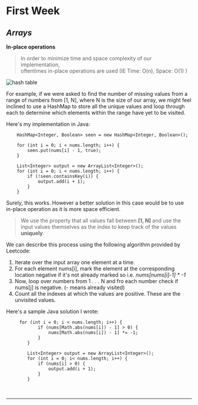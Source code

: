 # First Week

## _Arrays_

**In-place operations**
> In order to minimize time and space complexity of our implementation,  
oftentimes in-place operations are used (IE Time: O(n), Space: O(1) )

![hash table](https://encrypted-tbn0.gstatic.com/images?q=tbn:ANd9GcS7AwiYZ0nT75en_D2P3Nb2bJVYN6Be3ROeeQ&usqp=CAU)


For example, if we were asked to find the number of missing values from a range of numbers from [1, N], where N is the size of our array, we might feel inclined to use a HashMap to store all the unique values and loop through each to determine which elements within the range have yet to be visited.


Here's my implementation in Java:
```
    HashMap<Integer, Boolean> seen = new HashMap<Integer, Boolean>();

    for (int i = 0; i < nums.length; i++) { 
        seen.put(nums[i] - 1, true);
    }

    List<Integer> output = new ArrayList<Integer>();
    for (int i = 0; i < nums.length; i++) {
        if (!seen.containsKey(i)) {
            output.add(i + 1);
        }
    }
```

Surely, this works. However a better solution in this case would be to use in-place operation as it is more space efficient. 
> We use the property that all values fall between **[1, N]** and use the input values themselves as the index to keep track of the values **uniquely**. 

We can describe this process using the following algorithm provided by Leetcode:

1. Iterate over the input array one element at a time.
2. For each element nums[i], mark the element at the corresponding location negative if it's not already marked so i.e. _nums[nums[i]-1] * -1_
3. Now, loop over numbers from 1 . . . N and fro each number check if nums[j] is negative. (- means already visited)
4. Count all the indexes at which the values are positive. These are the unvisited values. 

Here's a sample Java solution I wrote:

```
     for (int i = 0; i < nums.length; i++) {
            if (nums[Math.abs(nums[i]) - 1] > 0) {
                nums[Math.abs(nums[i]) - 1] *= -1;
            }
        }

        List<Integer> output = new ArrayList<Integer>();
        for (int i = 0; i< nums.length; i++) {
            if (nums[i] > 0) {
                output.add(i + 1);
            }
        }
```
<br><hr>




